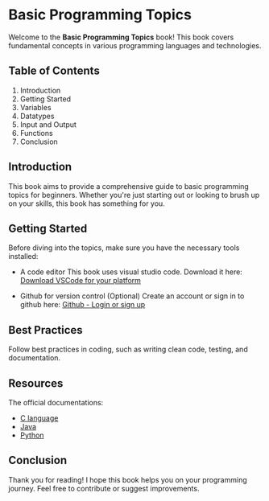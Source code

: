 # Basic Programming Topics

Welcome to the **Basic Programming Topics** book! This book covers fundamental concepts in various programming languages and technologies.

## Table of Contents

1. Introduction
2. Getting Started
3. Variables
4. Datatypes
5. Input and Output
6. Functions
10. Conclusion

## Introduction

This book aims to provide a comprehensive guide to basic programming topics for beginners. Whether you're just starting out or looking to brush up on your skills, this book has something for you.

## Getting Started

Before diving into the topics, make sure you have the necessary tools installed:
- A code editor
  This book uses visual studio code. Download it here:
  [Download VSCode for your platform](https://code.visualstudio.com/download)

- Github for version control (Optional)
  Create an account or sign in to github here:
  [Github - Login or sign up](https://www.github.com)


## Best Practices

Follow best practices in coding, such as writing clean code, testing, and documentation.

## Resources

The official documentations:
- [C language](https://www.gnu.org/software/c-intro-and-ref/manual/c-intro-and-ref.html)
- [Java](https://docs.oracle.com/en/java/)
- [Python](https://www.python.org/doc/)


## Conclusion

Thank you for reading! I hope this book helps you on your programming journey. Feel free to contribute or suggest improvements.


